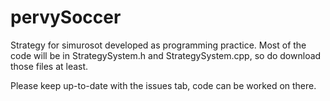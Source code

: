 # pervySoccer
Strategy for simurosot developed as programming practice. Most of the code will be in StrategySystem.h and StrategySystem.cpp, so do download those files at least.

Please keep up-to-date with the issues tab, code can be worked on there.
